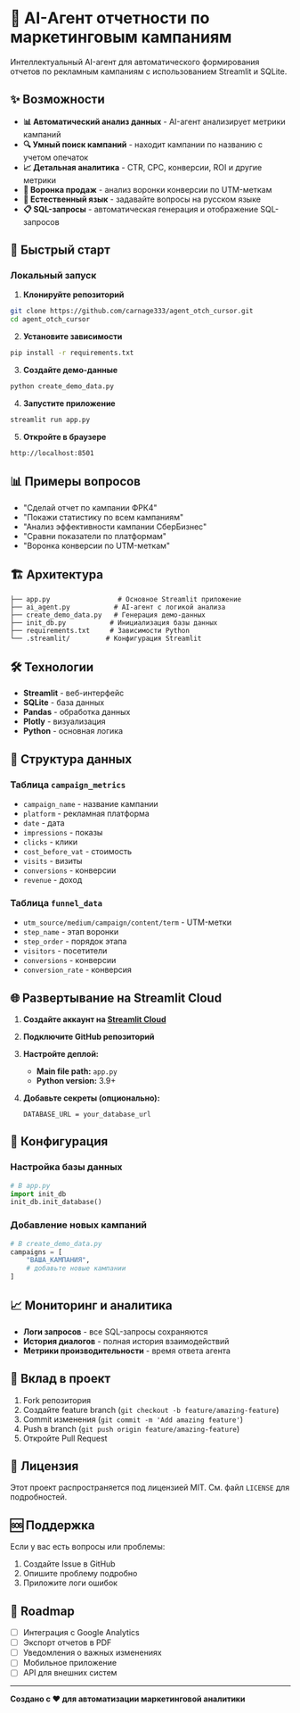 # 🤖 AI-Агент отчетности по маркетинговым кампаниям

Интеллектуальный AI-агент для автоматического формирования отчетов по рекламным кампаниям с использованием Streamlit и SQLite.

## ✨ Возможности

- **📊 Автоматический анализ данных** - AI-агент анализирует метрики кампаний
- **🔍 Умный поиск кампаний** - находит кампании по названию с учетом опечаток
- **📈 Детальная аналитика** - CTR, CPC, конверсии, ROI и другие метрики
- **🎯 Воронка продаж** - анализ воронки конверсии по UTM-меткам
- **💬 Естественный язык** - задавайте вопросы на русском языке
- **📋 SQL-запросы** - автоматическая генерация и отображение SQL-запросов

## 🚀 Быстрый старт

### Локальный запуск

1. **Клонируйте репозиторий**
```bash
git clone https://github.com/carnage333/agent_otch_cursor.git
cd agent_otch_cursor
```

2. **Установите зависимости**
```bash
pip install -r requirements.txt
```

3. **Создайте демо-данные**
```bash
python create_demo_data.py
```

4. **Запустите приложение**
```bash
streamlit run app.py
```

5. **Откройте в браузере**
```
http://localhost:8501
```

## 📊 Примеры вопросов

- "Сделай отчет по кампании ФРК4"
- "Покажи статистику по всем кампаниям"
- "Анализ эффективности кампании СберБизнес"
- "Сравни показатели по платформам"
- "Воронка конверсии по UTM-меткам"

## 🏗️ Архитектура

```
├── app.py                 # Основное Streamlit приложение
├── ai_agent.py           # AI-агент с логикой анализа
├── create_demo_data.py   # Генерация демо-данных
├── init_db.py           # Инициализация базы данных
├── requirements.txt     # Зависимости Python
└── .streamlit/         # Конфигурация Streamlit
```

## 🛠️ Технологии

- **Streamlit** - веб-интерфейс
- **SQLite** - база данных
- **Pandas** - обработка данных
- **Plotly** - визуализация
- **Python** - основная логика

## 📁 Структура данных

### Таблица `campaign_metrics`
- `campaign_name` - название кампании
- `platform` - рекламная платформа
- `date` - дата
- `impressions` - показы
- `clicks` - клики
- `cost_before_vat` - стоимость
- `visits` - визиты
- `conversions` - конверсии
- `revenue` - доход

### Таблица `funnel_data`
- `utm_source/medium/campaign/content/term` - UTM-метки
- `step_name` - этап воронки
- `step_order` - порядок этапа
- `visitors` - посетители
- `conversions` - конверсии
- `conversion_rate` - конверсия

## 🌐 Развертывание на Streamlit Cloud

1. **Создайте аккаунт на [Streamlit Cloud](https://streamlit.io/cloud)**

2. **Подключите GitHub репозиторий**

3. **Настройте деплой:**
   - **Main file path:** `app.py`
   - **Python version:** 3.9+

4. **Добавьте секреты (опционально):**
   ```
   DATABASE_URL = your_database_url
   ```

## 🔧 Конфигурация

### Настройка базы данных
```python
# В app.py
import init_db
init_db.init_database()
```

### Добавление новых кампаний
```python
# В create_demo_data.py
campaigns = [
    "ВАША_КАМПАНИЯ",
    # добавьте новые кампании
]
```

## 📈 Мониторинг и аналитика

- **Логи запросов** - все SQL-запросы сохраняются
- **История диалогов** - полная история взаимодействий
- **Метрики производительности** - время ответа агента

## 🤝 Вклад в проект

1. Fork репозитория
2. Создайте feature branch (`git checkout -b feature/amazing-feature`)
3. Commit изменения (`git commit -m 'Add amazing feature'`)
4. Push в branch (`git push origin feature/amazing-feature`)
5. Откройте Pull Request

## 📝 Лицензия

Этот проект распространяется под лицензией MIT. См. файл `LICENSE` для подробностей.

## 🆘 Поддержка

Если у вас есть вопросы или проблемы:

1. Создайте Issue в GitHub
2. Опишите проблему подробно
3. Приложите логи ошибок

## 🎯 Roadmap

- [ ] Интеграция с Google Analytics
- [ ] Экспорт отчетов в PDF
- [ ] Уведомления о важных изменениях
- [ ] Мобильное приложение
- [ ] API для внешних систем

---

**Создано с ❤️ для автоматизации маркетинговой аналитики** 